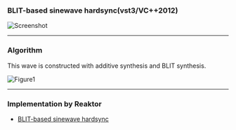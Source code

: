### BLIT-based sinewave hardsync(vst3/VC++2012)

![Screenshot](https://raw.github.com/fukuroder/BLIT-based_sinewave_hardsync/master/screenshot.png)

- - -

### Algorithm
This wave is constructed with additive synthesis and BLIT synthesis.

![Figure1](https://raw.github.com/fukuroder/BLIT-based_sinewave_hardsync/master/figure1.png)

* * *

### Implementation by Reaktor
* [BLIT-based sinewave hardsync](https://co.native-instruments.com/index.php?id=userlibrary&type=0&ulbr=1&plview=detail&patchid=13037)
